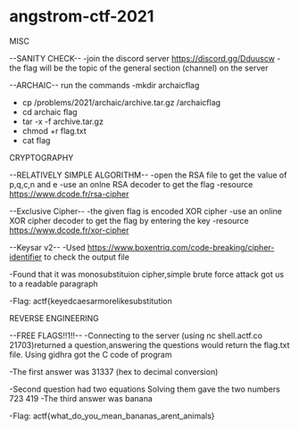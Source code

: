 # angstrom-ctf-2021

MISC

--SANITY CHECK--
-join the discord server https://discord.gg/Dduuscw 
-the flag will be the topic of the general section (channel) on the server 

--ARCHAIC--
run the commands 
-mkdir archaicflag 
- cp /problems/2021/archaic/archive.tar.gz /archaicflag 
- cd archaic flag 
- tar -x -f archive.tar.gz
- chmod  +r flag.txt
- cat flag 

CRYPTOGRAPHY

--RELATIVELY SIMPLE ALGORITHM--
-open the RSA file to get the value of p,q,c,n and e 
-use an onlne RSA decoder to get the flag 
-resource https://www.dcode.fr/rsa-cipher


--Exclusive Cipher--
-the given flag is encoded XOR cipher 
-use an online XOR cipher decoder to get the flag by entering the key 
-resource https://www.dcode.fr/xor-cipher


--Keysar v2--
-Used https://www.boxentriq.com/code-breaking/cipher-identifier to check the output file

-Found that it was monosubstituion cipher,simple brute force attack got us to a readable paragraph

-Flag:
actf{keyedcaesarmorelikesubstitution


REVERSE ENGINEERING

--FREE FLAGS!!1!!--
-Connecting to the server (using nc shell.actf.co 21703)returned a question,answering the questions would return the flag.txt file.
Using gidhra got the C code of program

-The first answer was 31337 (hex to decimal conversion)

-Second question had two equations
Solving them gave the two numbers
 723 419 
-The third answer was banana 

-Flag:
actf{what_do_you_mean_bananas_arent_animals}
